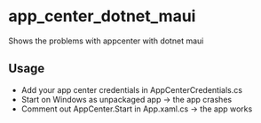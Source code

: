 # app_center_dotnet_maui

Shows the problems with appcenter with dotnet maui

## Usage
- Add your app center credentials in AppCenterCredentials.cs
- Start on Windows as unpackaged app -> the app crashes
- Comment out AppCenter.Start in App.xaml.cs -> the app works


